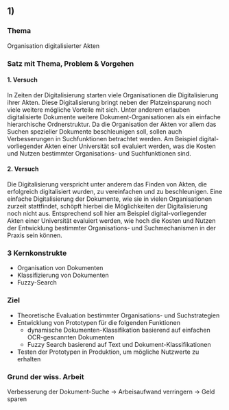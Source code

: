 ## 1)

### Thema

Organisation digitalisierter Akten

### Satz mit Thema, Problem & Vorgehen

#### 1. Versuch

In Zeiten der Digitalisierung starten viele Organisationen die Digitalisierung ihrer Akten. Diese Digitalisierung bringt neben der Platzeinsparung noch viele weitere mögliche Vorteile mit sich. Unter anderem erlauben digitalisierte Dokumente weitere Dokument-Organisationen als ein einfache hierarchische Ordnerstruktur. Da die Organisation der Akten vor allem das Suchen spezieller Dokumente beschleunigen soll, sollen auch Verbesserungen in Suchfunktionen betrachtet werden. Am Beispiel digital-vorliegender Akten einer Universität soll evaluiert werden, was die Kosten und Nutzen bestimmter Organisations- und Suchfunktionen sind.

#### 2. Versuch

Die Digitalisierung verspricht unter anderem das Finden von Akten, die erfolgreich digitalisiert wurden, zu vereinfachen und zu beschleunigen. Eine einfache Digitalisierung der Dokumente, wie sie in vielen Organisationen zurzeit stattfindet, schöpft hierbei die Möglichkeiten der Digitalisierung noch nicht aus. Entsprechend soll hier am Beispiel digital-vorliegender Akten einer Universität evaluiert werden, wie hoch die Kosten und Nutzen der Entwicklung bestimmter Organisations- und Suchmechanismen in der Praxis sein können.

### 3 Kernkonstrukte

- Organisation von Dokumenten
- Klassifizierung von Dokumenten
- Fuzzy-Search

### Ziel

- Theoretische Evaluation bestimmter Organisations- und Suchstrategien
- Entwicklung von Prototypen für die folgenden Funktionen
  - dynamische Dokumenten-Klassifikation basierend auf einfachen OCR-gescannten Dokumenten
  - Fuzzy Search basierend auf Text und Dokument-Klassifikationen
- Testen der Prototypen in Produktion, um mögliche Nutzwerte zu erhalten

### Grund der wiss. Arbeit

Verbesserung der Dokument-Suche -> Arbeisaufwand verringern -> Geld sparen